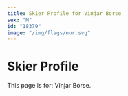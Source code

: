 ```yaml
---
title: Skier Profile for Vinjar Borse
sex: "M"
id: "18379"
image: "/img/flags/nor.svg" 
---
```


# Skier Profile

This page is for: Vinjar Borse.
    